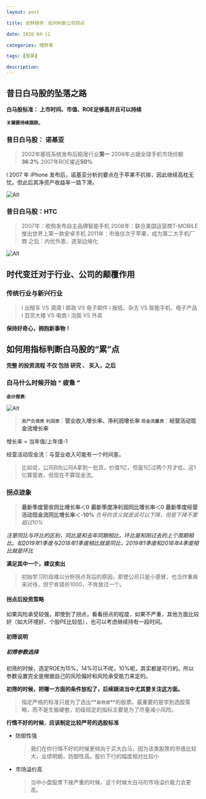 ```yaml
---
layout: post

title: 武林绝学：如何判断公司拐点

date: 2020-04-11

categories: 理财课

tags: [股票]

description:   
---
```





## 昔日白马股的坠落之路

**白马股标准： 上市时间、市值、ROE足够高并且可以持续**

**`关键要持续跟踪`**。

### 昔日白马股： 诺基亚

> 2002年塞班系统发布后稳居行业**第一**
> 2006年占据全球手机市场份额**36.2%**
> 2007年ROE接近**50%**

l 2007 年 iPhone 发布后，诺基亚分析的要点在于苹果不抗摔，因此继续高枕无忧。但此后其净资产收益率一路下滑。

![Alt](https://user-images.githubusercontent.com/35519242/79038507-5c681c00-7c0c-11ea-888f-a833c70ea1e3.png)

### 昔日白马股：HTC

>2007年：收购发布自主品牌智能手机
>2008年：联合美国运营商T-MOBILE推出世界上第一款安卓手机
>2011年：市值仅次于苹果，成为第二大手机厂商
>之后：内忧外患，逐渐边缘化

![Alt](https://user-images.githubusercontent.com/35519242/79038575-df897200-7c0c-11ea-9b34-18dd34ae51ae.png)

## 时代变迁对于行业、公司的颠覆作用

### 传统行业与新兴行业

> l 出租车 VS 滴滴
> l 邮政 VS 电子邮件
> l 报纸、杂志 VS 智能手机、电子产品
> l 百货大楼 VS 电商
> l 泡面 VS 外卖

**保持好奇心，拥抱新事物！**

## 如何用指标判断白马股的“累”点

**完整 的投资流程 不仅 包括 研究 、 买入，之后**

### 白马什么时候开始 “ 疲惫 ” 

**`会计报表`**:

![Alt](https://user-images.githubusercontent.com/35519242/79044987-242c0200-7c3b-11ea-84a6-79caf97972be.png)

> **`资产负债表`**
> **`利润表`**：**营业收入增长率、净利润增长率**
> **`现金流量表`**：**经营活动现金流增长率**

增长率 = 当年值/上年值-1

经营活动现金流：与营业收入可能有一个时间差。

> 比如说，公司B向公司A拿到一批货，价值1亿，但是1亿过两个月才给。这1亿算营收，但现在不算现金流。

### 拐点迹象

> **最新季度营收同比增长率＜0**
> **最新季度净利润同比增长率＜0**
> **最新季度经营活动现金流同比增长率＜-10%**   *负号的含义就是说可以下降，但是下降不要超过10%*

*注意同比与环比的区别，同比是和去年同期相比，环比是和刚过去的上个周期相比。如2019年1季度与2018年1季度相比就是同比，2019年1季度和2018年4季度相比就是环比*

**满足其中一个，建议卖出**

> 初始学习阶段难以分析拐点背后的原因，即使公司只是小感冒，也当作重疾来对待，但宁肯错杀1000，不肯放过一个。

#### 拐点后投资策略

如果风险承受较强，即使到了拐点，看看拐点的程度，如果不严重，其他方面比较好（如大环境好、个股PE比较低），也可以考虑继续持有一段时间。

#### 初筛说明

##### 初筛参数选择

初筛的时候，选定ROE为15%，14%可以不呢，10%呢，其实都是可行的。所以参数设置完全是根据自己的风险偏好和风险承受能力来定的。

**初筛的时候，把哪一方面的条件放松了，后续跟进当中尤其要关注这方面。**

> 指定严格的标准只是为了选出**`最稳健`**的股票。最重要的是学到选股策略，而不是生搬硬套，初级班定的指标主要是为了尽量减小风险。

**行情不好的时候**，**应该制定比较严苛的选股标准**

- 防御性强

  >我们在你行情不好的时候更倾向于买大白马，因为该类股票的市值比较大，业绩明朗，防御性高。股价下行的幅度相对比较小 

- 市场溢价高

  >当中小盘股票下挫严重的时候，这个时候大白马的市场溢价能力会更高。